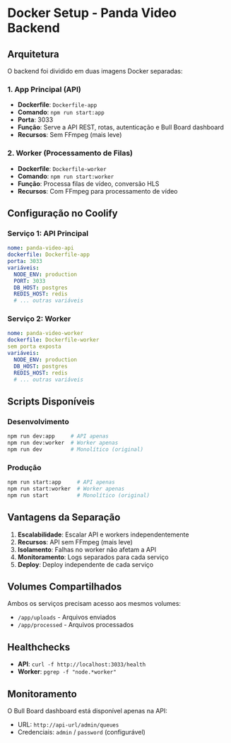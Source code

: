 # Docker Setup - Panda Video Backend

## Arquitetura

O backend foi dividido em duas imagens Docker separadas:

### 1. **App Principal** (API)
- **Dockerfile**: `Dockerfile-app`
- **Comando**: `npm run start:app`
- **Porta**: 3033
- **Função**: Serve a API REST, rotas, autenticação e Bull Board dashboard
- **Recursos**: Sem FFmpeg (mais leve)

### 2. **Worker** (Processamento de Filas)
- **Dockerfile**: `Dockerfile-worker`  
- **Comando**: `npm run start:worker`
- **Função**: Processa filas de vídeo, conversão HLS
- **Recursos**: Com FFmpeg para processamento de vídeo

## Configuração no Coolify

### Serviço 1: API Principal
```yaml
nome: panda-video-api
dockerfile: Dockerfile-app
porta: 3033
variáveis:
  NODE_ENV: production
  PORT: 3033
  DB_HOST: postgres
  REDIS_HOST: redis
  # ... outras variáveis
```

### Serviço 2: Worker
```yaml
nome: panda-video-worker
dockerfile: Dockerfile-worker
sem porta exposta
variáveis:
  NODE_ENV: production
  DB_HOST: postgres
  REDIS_HOST: redis
  # ... outras variáveis
```

## Scripts Disponíveis

### Desenvolvimento
```bash
npm run dev:app     # API apenas
npm run dev:worker  # Worker apenas
npm run dev         # Monolítico (original)
```

### Produção
```bash
npm run start:app     # API apenas
npm run start:worker  # Worker apenas
npm run start         # Monolítico (original)
```

## Vantagens da Separação

1. **Escalabilidade**: Escalar API e workers independentemente
2. **Recursos**: API sem FFmpeg (mais leve)
3. **Isolamento**: Falhas no worker não afetam a API
4. **Monitoramento**: Logs separados para cada serviço
5. **Deploy**: Deploy independente de cada serviço

## Volumes Compartilhados

Ambos os serviços precisam acesso aos mesmos volumes:
- `/app/uploads` - Arquivos enviados
- `/app/processed` - Arquivos processados

## Healthchecks

- **API**: `curl -f http://localhost:3033/health`
- **Worker**: `pgrep -f "node.*worker"`

## Monitoramento

O Bull Board dashboard está disponível apenas na API:
- URL: `http://api-url/admin/queues`
- Credenciais: `admin` / `password` (configurável)